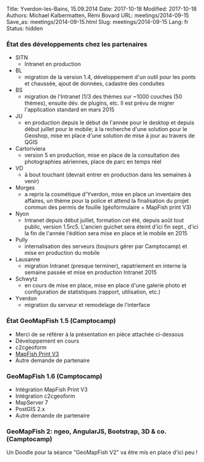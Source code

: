 Title: Yverdon-les-Bains, 15.09.2014
Date: 2017-10-18
Modified: 2017-10-18
Authors: Michael Kalbermatten, Rémi Bovard
URL: meetings/2014-09-15
Save_as: meetings/2014-09-15.html
Slug: meetings/2014-09-15
Lang: fr
Status: hidden

### État des développements chez les partenaires

* SITN
    * Intranet en production
* BL
    * migration de la version 1.4, développement d'un outil pour les ponts et chaussée, ajout de données, cadastre des conduites
* BS
    * migration de l'Intranet (1/3 des thèmes sur ~1000 couches (50 thèmes), ensuite dév. de plugins, etc. Il est prévu de migrer l'application standard en mars 2015
* JU
    * en production depuis le début de l'année pour le desktop et depuis début juillet pour le mobile; à la recherche d'une solution pour le Geoshop, mise en place d'une solution de mise à jour au travers de QGIS
* Cartoriviera
    * version 5 en production, mise en place de la consultation des photographies aériennes, place de parc en temps réel
* VD
    * à bout touchant (devrait entrer en production dans les semaines à venir)
* Morges
    * a repris la cosmétique d'Yverdon, mise en place un inventaire des affaires, un thème pour la police et attend la finalisation du projet commun des permis de fouille (géoformulaire + MapFish print V3)
* Nyon
    * Intranet depuis début juillet, formation cet été, depuis août tout public, version 1.5rc5. L'ancien guichet sera éteint d'ici fin sept., d'ici la fin de l'année l'édition sera mise en place et le mobile en 2015
* Pully
    * internalisation des serveurs (toujours gérer par Camptocamp) et mise en production du mobile
* Lausanne
    * migration Intranet (presque terminer), rapatriement en interne la semaine passée et mise en production Intranet 2015
* Schwytz
    * en cours de mise en place, mise en place d'une galerie photo et configuration de statistiques (rapport, utilisation, etc.)
* Yverdon
    * migration du serveur et remodelage de l'interface

### État GeoMapFish 1.5 (Camptocamp)

* Merci de se référer à la présentation en pièce attachée ci-dessous
* Développement en cours
* c2cgeoform
* [MapFish Print V3](http://dev.mapfish.org/printv3/#/overview)
* Autre demande de partenaire

### GeoMapFish 1.6 (Camptocamp)

* Intégration MapFish Print V3
* Intégration c2cgeoform
* MapServer 7
* PostGIS 2.x
* Autre demande de partenaire

### GeoMapFish 2: ngeo, AngularJS, Bootstrap, 3D & co. (Camptocamp)

Un Doodle pour la séance "GeoMapFish V2" va être mis en place d'ici peu !
